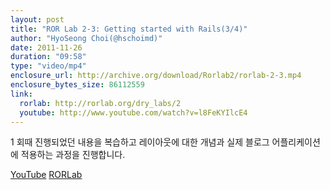 ```yaml
---
layout: post
title: "ROR Lab 2-3: Getting started with Rails(3/4)"
author: "HyoSeong Choi(@hschoimd)"
date: 2011-11-26
duration: "09:58"
type: "video/mp4"
enclosure_url: http://archive.org/download/Rorlab2/rorlab-2-3.mp4
enclosure_bytes_size: 86112559
link:
  rorlab: http://rorlab.org/dry_labs/2
  youtube: http://www.youtube.com/watch?v=l8FeKYIlcE4
---
```


<p>1 회때 진행되었던 내용을 복습하고 레이아웃에 대한 개념과 실제 블로그 어플리케이션에 적용하는 과정을 진행합니다.</p>

<div class="btn-group">
  <a class="btn btn-default btn-xs" href="{{ page.link.youtube }}">YouTube</a>
  <a class="btn btn-default btn-xs" href="{{ page.link.rorlab }}">RORLab</a>
</div>